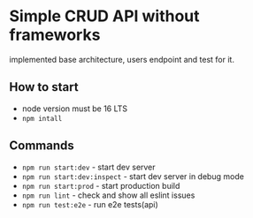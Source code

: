 # Simple CRUD API without frameworks
implemented base architecture, users endpoint and test for it.

## How to start
- node version must be 16 LTS
- `npm intall`

## Commands
- `npm run start:dev` - start dev server
- `npm run start:dev:inspect` - start dev server in debug mode
- `npm run start:prod` - start production build
- `npm run lint` - check and show all eslint issues
- `npm run test:e2e` - run e2e tests(api)
  